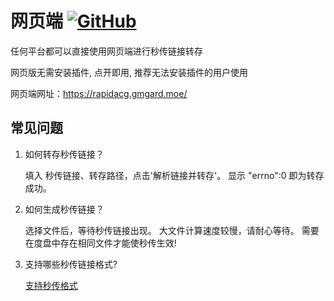 # 网页端 [![GitHub](https://img.shields.io/badge/-GitHub-24292f?style=plastic&logo=GitHub&logoColor=ffffff)](https://github.com/mengzonefire/baidupan-rapidupload)

任何平台都可以直接使用网页端进行秒传链接转存

网页版无需安装插件, 点开即用,  推荐无法安装插件的用户使用

网页端网址：<https://rapidacg.gmgard.moe/>

## 常见问题

1. 如何转存秒传链接？

    填入 秒传链接、转存路径，点击'解析链接并转存'。
    显示 "errno":0 即为转存成功。

2. 如何生成秒传链接？

    选择文件后，等待秒传链接出现。
    大文件计算速度较慢，请耐心等待。
    需要在度盘中存在相同文件才能使秒传生效!

3. 支持哪些秒传链接格式?

    [支持秒传格式](/document/Info/秒传格式.md)
